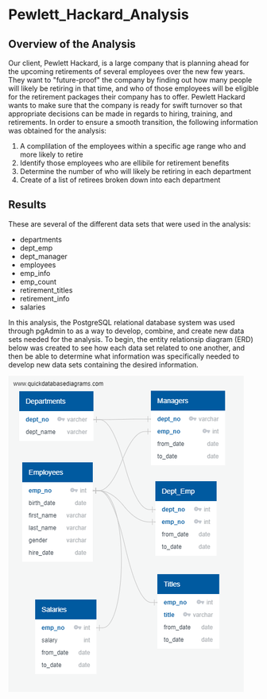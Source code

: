 # Pewlett_Hackard_Analysis
## Overview of the Analysis
Our client, Pewlett Hackard, is a large company that is planning ahead for the upcoming retirements of several employees over the new few years.  They want to "future-proof" the company by finding out how many people will likely be retiring in that time, and who of those employees will be eligible for the retirement packages their company has to offer.  Pewlett Hackard wants to make sure that the company is ready for swift turnover so that appropriate decisions can be made in regards to hiring, training, and retirements. In order to ensure a smooth transition, the following information was obtained for the analysis:
1. A complilation of the employees within a specific age range who and more likely to retire
2. Identify those employees who are ellibile for retirement benefits
3. Determine the number of who will likely be retiring in each department
4. Create of a list of retirees broken down into each department

## Results
These are several of the different data sets that were used in the analysis:
* departments
* dept_emp
* dept_manager
* employees
* emp_info
* emp_count
* retirement_titles
* retirement_info
* salaries

In this analysis, the PostgreSQL relational database system was used through pgAdmin to as a way to develop, combine, and create new data sets needed for the analysis.  To begin, the entity relationsip diagram (ERD) below was created to see how each data set related to one another, and then be able to determine what information was specifically needed to develop new data sets containing the desired information.

![ERD](https://raw.githubusercontent.com/BHCharlton/Pewlett_Hackard_Analysis/main/EmployeeDB.png)
